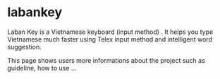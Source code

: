 labankey
========
Laban Key is a Vietnamese keyboard (input method) . 
It helps you type Vietnamese much faster using Telex input method and intelligent word suggestion.

This page shows users more informations about the project such as guideline, how to use ...
